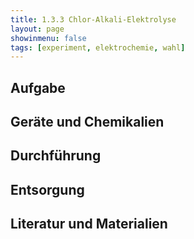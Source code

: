 ```yaml
---
title: 1.3.3 Chlor-Alkali-Elektrolyse
layout: page
showinmenu: false
tags: [experiment, elektrochemie, wahl]
---
```


## Aufgabe

## Geräte und Chemikalien

## Durchführung

## Entsorgung

## Literatur und Materialien
